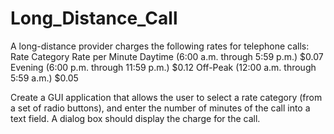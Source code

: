 # Long_Distance_Call
A long-distance provider charges the following rates for telephone calls:
Rate Category Rate per Minute
Daytime (6:00 a.m. through 5:59 p.m.) $0.07
Evening (6:00 p.m. through 11:59 p.m.) $0.12
Off-Peak (12:00 a.m. through 5:59 a.m.) $0.05

Create a GUI application that allows the user to select a rate category (from a set of radio 
buttons), and enter the number of minutes of the call into a text field. A dialog box should 
display the charge for the call.